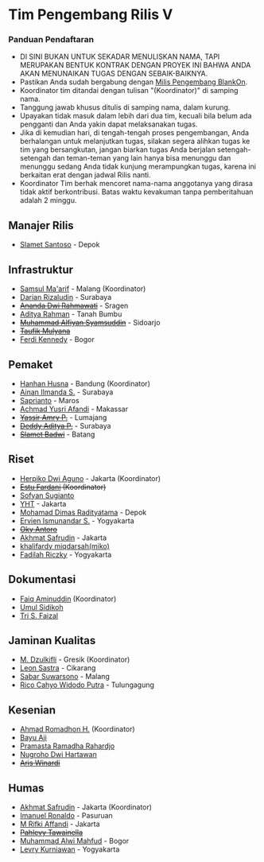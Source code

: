 # Tim Pengembang Rilis V

### Panduan Pendaftaran

- DI SINI BUKAN UNTUK SEKADAR MENULISKAN NAMA, TAPI MERUPAKAN BENTUK KONTRAK DENGAN PROYEK INI BAHWA ANDA AKAN MENUNAIKAN TUGAS DENGAN SEBAIK-BAIKNYA.
- Pastikan Anda sudah bergabung dengan [Milis Pengembang BlankOn](https://groups.google.com/group/BlankOn-dev).
- Koordinator tim ditandai dengan tulisan "(Koordinator)" di samping nama.
- Tanggung jawab khusus ditulis di samping nama, dalam kurung.
- Upayakan tidak masuk dalam lebih dari dua tim, kecuali bila belum ada pengganti dan Anda yakin dapat melaksanakan tugas.
- Jika di kemudian hari, di tengah-tengah proses pengembangan, Anda berhalangan untuk melanjutkan tugas, silakan segera alihkan tugas ke tim yang bersangkutan, jangan biarkan tugas Anda berjalan setengah-setengah dan teman-teman yang lain hanya bisa menunggu dan menunggu sedang Anda tidak kunjung merampungkan tugas, karena ini berkaitan erat dengan jadwal Rilis nanti.
- Koordinator Tim berhak mencoret nama-nama anggotanya yang dirasa tidak aktif berkontribusi. Batas waktu kevakuman tanpa pemberitahuan adalah 2 minggu.

## Manajer Rilis

- [Slamet Santoso](http://github.com/slamets75/) - Depok

## Infrastruktur

- [Samsul Ma'arif](https://github.com/samsulmaarif) - Malang (Koordinator)
- [Darian Rizaludin](https://github.com/darianrizaludin) - Surabaya
- [~~Ananda Dwi Rahmawati~~](https://github.com/misskecupbung) - Sragen
- [Aditya Rahman](https://github.com/kudaliar032) - Tanah Bumbu
- [~~Muhammad Alfiyan Syamsuddin~~](https://github.com/alfiyansys) - Sidoarjo
- [~~Taufik Mulyana~~](https://github.com/nothinux)
- [Ferdi Kennedy](https://github.com/Tsuyoken) - Bogor

## Pemaket

- [Hanhan Husna](https://github.com/hahn) - Bandung (Koordinator)
- [Ainan Ilmanda S.](https://github.com/ainandoo) - Surabaya
- [Saprianto](https://github.com/antosamalona) - Maros
- [Achmad Yusri Afandi](https://github.com/yusrideb) - Makassar
- [~~Yassir Amry P.~~](https://github.com/yassir-a-p) - Lumajang
- [~~Deddy Aditya P.~~](https://github.com/ojoakua-10bit) - Surabaya
- [~~Slamet Badwi~~](https://github.com/baddwin) - Batang

## Riset

- [Herpiko Dwi Aguno](https://github.com/herpiko) - Jakarta (Koordinator)
- ~~[Estu Fardani](https://github.com/tuanpembual) (Koordinator)~~
- [Sofyan Sugianto](https://github.com/artemtech)
- [YHT](https://github.com/yht) - Jakarta
- [Mohamad Dimas Radityatama](https://github.com/mdradityatama) - Depok
- [Ervien Ismunandar S.](https://github.com/ervinismu) - Yogyakarta
- [~~Oky Antoro~~](https://github.com/okyantoro)
- [Akhmat Safrudin](https://github.com/somat) - Jakarta
- [khalifardy miqdarsah(miko)](https://github.com/khalifardy)
- [Fadilah Riczky](https://github.com/friczky) - Yogyakarta

## Dokumentasi

- [Faiq Aminuddin](https://github.com/FaiqAminuddin) (Koordinator)
- [Umul Sidikoh](https://github.com/umulsidikoh)
- [Tri S. Faizal](https://github.com/trisfaizal)

## Jaminan Kualitas

- [M. Dzulkifli](https://github.com/mdzulkifli) - Gresik (Koordinator)
- [Leon Sastra](https://github.com/leonyonz/) - Cikarang
- [Sabar Suwarsono](https://github.com/soewarsono) - Malang
- [Rico Cahyo Widodo Putra](https://github.com/ricocwp) - Tulungagung

## Kesenian

- [Ahmad Romadhon H.](https://github.com/raniaamina) (Koordinator)
- [Bayu Aji](http://github.com/bajinra/)
- [Pramasta Ramadha Rahardjo](http://github.com/pramastarr)
- [Nugroho Dwi Hartawan](http://github.com/ikinugrihi)
- [~~Aris Winardi~~](http://github.com/winardiaris/)

## Humas

- [Akhmat Safrudin](https://github.com/somat) - Jakarta (Koordinator)
- [Imanuel Ronaldo](http://github.com/nathanael79) - Pasuruan
- [M Rifki Affandi](http://github.com/rifkiaz) - Jakarta
- [~~Pahlevy Tawainella~~](http://github.com/levay08)
- [Muhammad Alwi Mahfud](https://github.com/mAlwiMhfd) - Bogor
- [Levry Kurniawan](https://github.com/LevryKurniawan) - Yogyakarta
